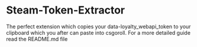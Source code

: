 # Steam-Token-Extractor
 The perfect extension which copies your data-loyalty_webapi_token to your clipboard which you after can paste into csgoroll. For a more detailed guide read the README.md file
